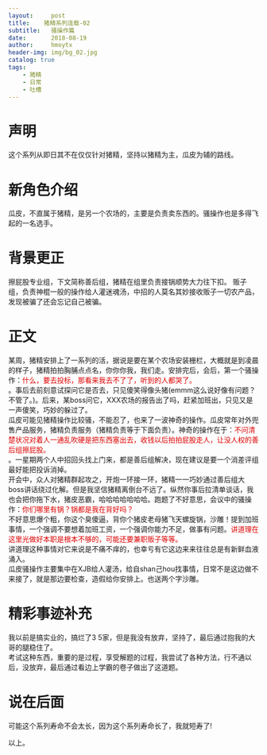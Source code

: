 ```yaml
---
layout:     post
title:    猪精系列连载-02
subtitle:   骚操作篇
date:       2018-08-19
author:     hmoytx
header-img: img/bg_02.jpg
catalog: true
tags:
    - 猪精
    - 日常
    - 吐槽
---
```


# 声明
这个系列从即日其不在仅仅针对猪精，坚持以猪精为主，瓜皮为辅的路线。

# 新角色介绍
瓜皮，不直属于猪精，是另一个农场的，主要是负责卖东西的。骚操作也是多得飞起的一名选手。

# 背景更正
擦屁股专业组，下文简称善后组，猪精在组里负责接锅顺势大力往下扣。
贩子组，负责神棍一般的操作给人灌迷魂汤，中招的人莫名其妙接收贩子一切农产品，发现被骗了还会忘记自己被骗。

# 正文
某周，猪精安排上了一系列的活，据说是要在某个农场安装栅栏，大概就是到凌晨的样子，猪精拍拍胸脯点点名，你你你我，我们走。安排完后，会后，第一个骚操作：<font color="#dd0000">什么，要去投标，那看来我去不了了，听到的人都哭了。</font><br />。事后去前刻意试探问它是否去，只见傻笑得像头猪(emmm这么说好像有问题？不管了。)。后来，某boss问它，XXX农场的报告出了吗，赶紧加班出，只见又是一声傻笑，巧妙的躲过了。  
瓜皮可能见猪精操作比较骚，不能忍了，也来了一波神奇的操作。瓜皮常年对外兜售产品服务，猪精负责服务（猪精负责等于下面负责）。神奇的操作在于：<font color="#dd0000">不问清楚状况对着人一通乱吹硬是把东西塞出去，收钱以后拍拍屁股走人，让没人权的善后组擦屁股。</font><br />。一星期两个人中招回头找上门来，都是善后组解决，现在建议是要一个消差评组最好能把投诉消掉。  
开会中，众人对猪精群起攻之，开炮一环接一环，猪精一一巧妙通过善后组大boss讲话绕过化解。但是我坚信猪精离倒台不远了。纵然你事后拉清单谈话，我也会把你拖下水，猪皮恶霸，哈哈哈哈哈哈哈。跑题了不好意思，会议中的骚操作：<font color="#dd0000">你们哪里有锅？锅都是我在背好吗？</font><br />不好意思爆个粗，你这个臭傻逼，背你个猪皮老母猪飞天螺旋锅，沙雕！提到加班事情，一个强调不要想着加班工资，一个强调你能力不足，做事有问题。<font color="#dd0000">讲道理在这里光做好本职是根本不够的，可能还要兼职贩子等等。</font><br />
讲道理这种事情对它来说是不痛不痒的，也幸亏有它这边来来往往总是有新鲜血液涌入。  
瓜皮骚操作主要集中在XJB给人灌汤，给自shan己hou找事情，日常不是这边做不来接了，就是那边要检查，造假给你安排上。也送两个字沙雕。  

# 精彩事迹补充
我以前是搞实业的，搞烂了3 5家，但是我没有放弃，坚持了，最后通过抱我的大哥的腿稳住了。  
考试这种东西，重要的是过程，享受解题的过程，我尝试了各种方法，行不通以后，没放弃，最后通过看边上学霸的卷子做出了这道题。  


# 说在后面
可能这个系列寿命不会太长，因为这个系列寿命长了，我就短寿了!  
  
以上。


